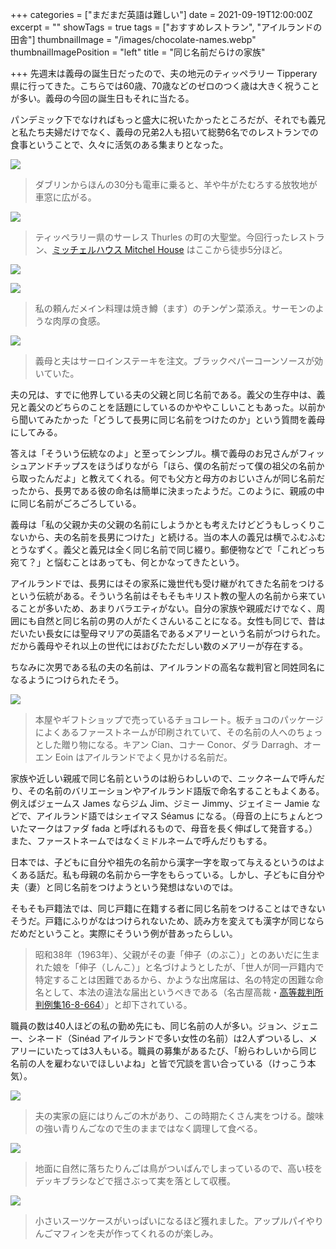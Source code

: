 +++
categories = ["まだまだ英語は難しい"]
date = 2021-09-19T12:00:00Z
excerpt = ""
showTags = true
tags = ["おすすめレストラン", "アイルランドの田舎"]
thumbnailImage = "/images/chocolate-names.webp"
thumbnailImagePosition = "left"
title = "同じ名前だらけの家族"

+++
先週末は義母の誕生日だったので、夫の地元のティッペラリー Tipperary 県に行ってきた。こちらでは60歳、70歳などのゼロのつく歳は大きく祝うことが多い。義母の今回の誕生日もそれに当たる。

<!--more-->

パンデミック下でなければもっと盛大に祝いたかったところだが、それでも義兄と私たち夫婦だけでなく、義母の兄弟2人も招いて総勢6名でのレストランでの食事ということで、久々に活気のある集まりとなった。

![](/images/train-window.webp)

> ダブリンからほんの30分も電車に乗ると、羊や牛がたむろする放牧地が車窓に広がる。

![](/images/thurles-cathedral.webp)

> ティッペラリー県のサーレス Thurles の町の大聖堂。今回行ったレストラン、[ミッチェルハウス Mitchel House](https://www.mitchelhouse.ie/) はここから徒歩5分ほど。

![](/images/mitchelhouse.webp)

![](/images/mitchelhouse-dinner-2.webp)

> 私の頼んだメイン料理は焼き鱒（ます）のチンゲン菜添え。サーモンのような肉厚の食感。

![](/images/mitchelhouse-dinner.webp)

> 義母と夫はサーロインステーキを注文。ブラックペパーコーンソースが効いていた。

夫の兄は、すでに他界している夫の父親と同じ名前である。義父の生存中は、義兄と義父のどちらのことを話題にしているのかややこしいこともあった。以前から聞いてみたかった「どうして長男に同じ名前をつけたのか」という質問を義母にしてみる。

答えは「そういう伝統なのよ」と至ってシンプル。横で義母のお兄さんがフィッシュアンドチップスをほうばりながら「ほら、僕の名前だって僕の祖父の名前から取ったんだよ」と教えてくれる。何でも父方と母方のおじいさんが同じ名前だったから、長男である彼の命名は簡単に決まったようだ。このように、親戚の中に同じ名前がごろごろしている。

義母は「私の父親か夫の父親の名前にしようかとも考えたけどどうもしっくりこないから、夫の名前を長男につけた」と続ける。当の本人の義兄は横でふむふむとうなずく。義父と義兄は全く同じ名前で同じ綴り。郵便物などで「これどっち宛て？」と悩むことはあっても、何とかなってきたという。

アイルランドでは、長男にはその家系に幾世代も受け継がれてきた名前をつけるという伝統がある。そういう名前はそもそもキリスト教の聖人の名前から来ていることが多いため、あまりバラエティがない。自分の家族や親戚だけでなく、周囲にも自然と同じ名前の男の人がたくさんいることになる。女性も同じで、昔はだいたい長女には聖母マリアの英語名であるメアリーという名前がつけられた。だから義母やそれ以上の世代にはおびたただしい数のメアリーが存在する。

ちなみに次男である私の夫の名前は、アイルランドの高名な裁判官と同姓同名になるようにつけられたそう。

![](/images/chocolate-names.webp)

> 本屋やギフトショップで売っているチョコレート。板チョコのパッケージによくあるファーストネームが印刷されていて、その名前の人へのちょっとした贈り物になる。キアン Cian、コナー Conor、ダラ Darragh、オーエン Eoin はアイルランドでよく見かける名前だ。

家族や近しい親戚で同じ名前というのは紛らわしいので、ニックネームで呼んだり、その名前のバリエーションやアイルランド語版で命名することもよくある。例えばジェームス James ならジム Jim、ジミー Jimmy、ジェイミー Jamie などで、アイルランド語ではシェイマス Séamus になる。（母音の上にちょんとついたマークはファダ fada と呼ばれるもので、母音を長く伸ばして発音する。）また、ファーストネームではなくミドルネームで呼んだりもする。

日本では、子どもに自分や祖先の名前から漢字一字を取って与えるというのはよくある話だ。私も母親の名前から一字をもらっている。しかし、子どもに自分や夫（妻）と同じ名前をつけようという発想はないのでは。

そもそも戸籍法では、同じ戸籍に在籍する者に同じ名前をつけることはできないそうだ。戸籍にふりがなはつけられないため、読み方を変えても漢字が同じならだめだということ。実際にそういう例が昔あったらしい。

> 昭和38年（1963年）、父親がその妻「伸子（のぶこ）」とのあいだに生まれた娘を「伸子（しんこ）」と名づけようとしたが、「世人が同一戸籍内で特定することは困難であるから、かような出席届は、名の特定の困難な命名として、本法の違法な届出というべきである（名古屋高裁・[高等裁判所判例集16-8-664](https://www.courts.go.jp/app/hanrei_jp/detail3?id=23041)）」と却下されている。

職員の数は40人ほどの私の勤め先にも、同じ名前の人が多い。ジョン、ジェニー、シネード（Sinéad アイルランドで多い女性の名前）は2人ずついるし、メアリーにいたっては3人もいる。職員の募集があるたび、「紛らわしいから同じ名前の人を雇わないでほしいよね」と皆で冗談を言い合っている（けっこう本気）。

![](/images/apples-from-thurles-2.webp)

> 夫の実家の庭にはりんごの木があり、この時期たくさん実をつける。酸味の強い青りんごなので生のままではなく調理して食べる。

![](/images/apples-from-thurles-3.webp)

> 地面に自然に落ちたりんごは鳥がついばんでしまっているので、高い枝をデッキブラシなどで揺さぶって実を落として収穫。

![](/images/apples-from-thurles.webp)

> 小さいスーツケースがいっぱいになるほど獲れました。アップルパイやりんごマフィンを夫が作ってくれるのが楽しみ。